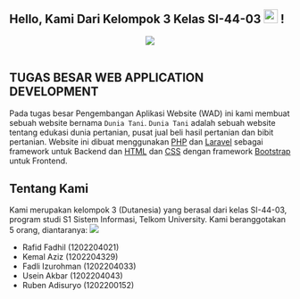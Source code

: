 ## Hello, Kami Dari Kelompok 3 Kelas SI-44-03  <img src="https://media.giphy.com/media/hvRJCLFzcasrR4ia7z/giphy.gif" width=25> !
<div align="center">
<img src="https://i.giphy.com/media/qgQUggAC3Pfv687qPC/giphy.webp">
</div>
<br>

## TUGAS BESAR WEB APPLICATION DEVELOPMENT
Pada tugas besar Pengembangan Aplikasi Website (WAD) ini kami membuat sebuah website bernama `Dunia Tani`. `Dunia Tani` adalah sebuah website tentang edukasi dunia pertanian, pusat jual beli hasil pertanian dan bibit pertanian. Website ini dibuat menggunakan [PHP](https://www.php.net/) dan [Laravel](https://laravel.com/) sebagai framework untuk Backend dan [HTML](https://en.wikipedia.org/wiki/HTML) dan [CSS](https://en.wikipedia.org/wiki/CSS) dengan framework [Bootstrap](https://getbootstrap.com/) untuk Frontend.

## Tentang Kami

Kami merupakan kelompok 3 (Dutanesia) yang berasal dari kelas SI-44-03, program studi S1 Sistem Informasi, Telkom University. Kami beranggotakan 5 orang, diantaranya:
<img src="[https://i.giphy.com/media/qgQUggAC3Pfv687qPC/giphy.webp](https://i.makeagif.com/media/6-05-2018/P3eup1.gif)">
-   Rafid Fadhil (1202204021)
-   Kemal Aziz (1202204329)
-   Fadli Izurohman (1202204033)
-   Usein Akbar (1202204043)
-   Ruben Adisuryo (1202200152)




